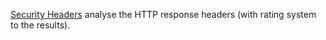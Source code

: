 
[Security Headers](https://securityheaders.com/)
analyse the HTTP response headers (with rating system to the results).
